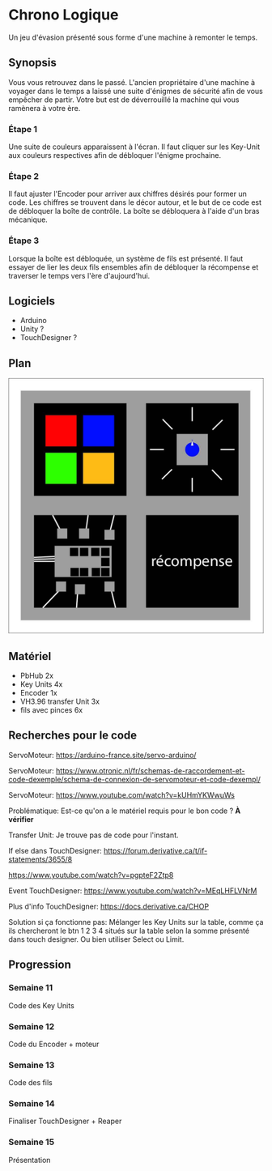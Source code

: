 # Chrono Logique

Un jeu d'évasion présenté sous forme d'une machine à remonter le temps.

## Synopsis

Vous vous retrouvez dans le passé. L'ancien propriétaire d'une machine à voyager dans le temps a laissé une suite d'énigmes de sécurité afin de vous empêcher de partir. Votre but est de déverrouillé la machine qui vous ramènera à votre ère.

### Étape 1

Une suite de couleurs apparaissent à l'écran. Il faut cliquer sur les Key-Unit aux couleurs respectives afin de débloquer l'énigme prochaine.

### Étape 2

Il faut ajuster l'Encoder pour arriver aux chiffres désirés pour former un code. Les chiffres se trouvent dans le décor autour, et le but de ce code est de débloquer la boîte de contrôle. La boîte se débloquera à l'aide d'un bras mécanique.

### Étape 3

Lorsque la boîte est débloquée, un système de fils est présenté. Il faut essayer de lier les deux fils ensembles afin de débloquer la récompense et traverser le temps vers l'ère d'aujourd'hui.

## Logiciels

- Arduino
- Unity ?
- TouchDesigner ?

## Plan

![Plan du projet](images/tmp_18672662-a79e-4c08-b2f1-3421fb0069fc.jpg)

## Matériel

- PbHub 2x
- Key Units 4x
- Encoder 1x
- VH3.96 transfer Unit 3x
- fils avec pinces 6x

## Recherches pour le code

ServoMoteur: https://arduino-france.site/servo-arduino/

ServoMoteur: https://www.otronic.nl/fr/schemas-de-raccordement-et-code-dexemple/schema-de-connexion-de-servomoteur-et-code-dexempl/

ServoMoteur: https://www.youtube.com/watch?v=kUHmYKWwuWs

Problématique: Est-ce qu'on a le matériel requis pour le bon code ? **À vérifier**

Transfer Unit: Je trouve pas de code pour l'instant.

If else dans TouchDesigner: https://forum.derivative.ca/t/if-statements/3655/8

https://www.youtube.com/watch?v=pgpteF2Ztp8

Event TouchDesigner: https://www.youtube.com/watch?v=MEqLHFLVNrM

Plus d'info TouchDesigner: https://docs.derivative.ca/CHOP

Solution si ça fonctionne pas: Mélanger les Key Units sur la table, comme ça ils chercheront le btn 1 2 3 4 situés sur la table selon la somme présenté dans touch designer. Ou bien utiliser Select ou Limit.


## Progression

### Semaine 11

Code des Key Units

### Semaine 12

Code du Encoder + moteur

### Semaine 13

Code des fils

### Semaine 14

Finaliser TouchDesigner + Reaper

### Semaine 15

Présentation
